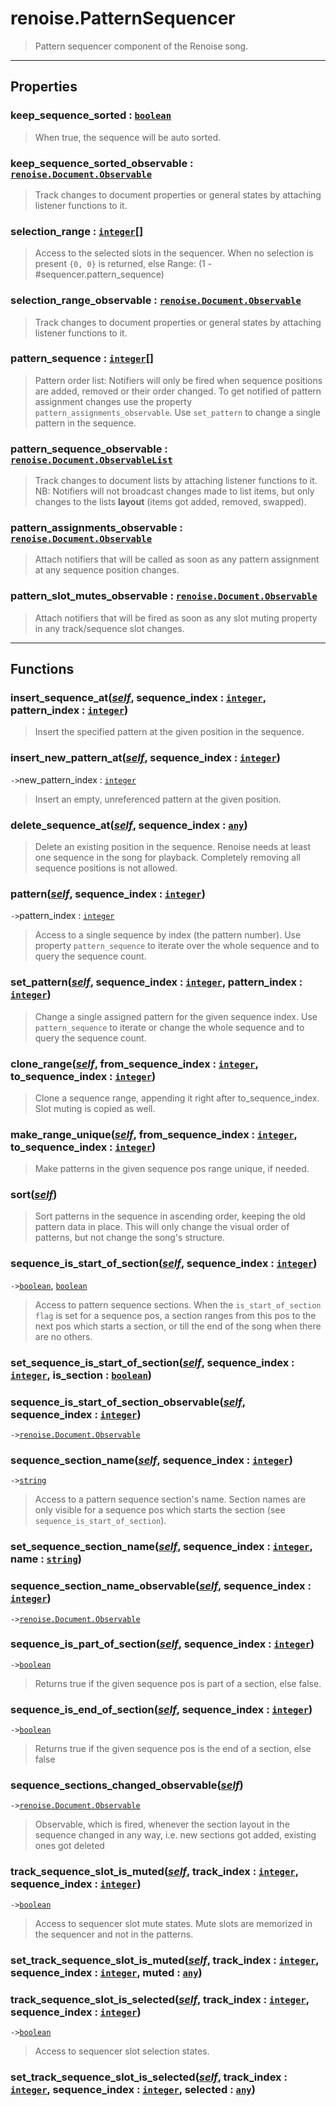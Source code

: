 # renoise.PatternSequencer<a name="renoise.PatternSequencer"></a>  
> Pattern sequencer component of the Renoise song.  

<!-- toc -->
  

---  
## Properties
### keep_sequence_sorted : [`boolean`](../../API/builtins/boolean.md)<a name="keep_sequence_sorted"></a>
> When true, the sequence will be auto sorted.

### keep_sequence_sorted_observable : [`renoise.Document.Observable`](../../API/renoise/renoise.Document.Observable.md)<a name="keep_sequence_sorted_observable"></a>
> Track changes to document properties or general states by attaching listener
> functions to it.

### selection_range : [`integer`](../../API/builtins/integer.md)[]<a name="selection_range"></a>
> Access to the selected slots in the sequencer. When no selection is present
> `{0, 0}` is returned, else Range: (1 - #sequencer.pattern_sequence)

### selection_range_observable : [`renoise.Document.Observable`](../../API/renoise/renoise.Document.Observable.md)<a name="selection_range_observable"></a>
> Track changes to document properties or general states by attaching listener
> functions to it.

### pattern_sequence : [`integer`](../../API/builtins/integer.md)[]<a name="pattern_sequence"></a>
> Pattern order list: Notifiers will only be fired when sequence positions are
> added, removed or their order changed. To get notified of pattern assignment
> changes use the property `pattern_assignments_observable`.
> Use `set_pattern` to change a single pattern in the sequence. 

### pattern_sequence_observable : [`renoise.Document.ObservableList`](../../API/renoise/renoise.Document.ObservableList.md)<a name="pattern_sequence_observable"></a>
> Track changes to document lists by attaching listener functions to it.
> NB: Notifiers will not broadcast changes made to list items, but only changes
> to the lists **layout** (items got added, removed, swapped).

### pattern_assignments_observable : [`renoise.Document.Observable`](../../API/renoise/renoise.Document.Observable.md)<a name="pattern_assignments_observable"></a>
> Attach notifiers that will be called as soon as any pattern assignment
> at any sequence position changes.

### pattern_slot_mutes_observable : [`renoise.Document.Observable`](../../API/renoise/renoise.Document.Observable.md)<a name="pattern_slot_mutes_observable"></a>
> Attach notifiers that will be fired as soon as any slot muting property
> in any track/sequence slot changes.

  

---  
## Functions
### insert_sequence_at([*self*](../../API/builtins/self.md), sequence_index : [`integer`](../../API/builtins/integer.md), pattern_index : [`integer`](../../API/builtins/integer.md))<a name="insert_sequence_at"></a>
> Insert the specified pattern at the given position in the sequence.
### insert_new_pattern_at([*self*](../../API/builtins/self.md), sequence_index : [`integer`](../../API/builtins/integer.md))<a name="insert_new_pattern_at"></a>
`->`new_pattern_index : [`integer`](../../API/builtins/integer.md)  

> Insert an empty, unreferenced pattern at the given position.
### delete_sequence_at([*self*](../../API/builtins/self.md), sequence_index : [`any`](../../API/builtins/any.md))<a name="delete_sequence_at"></a>
> Delete an existing position in the sequence. Renoise needs at least one
> sequence in the song for playback. Completely removing all sequence positions
> is not allowed.
### pattern([*self*](../../API/builtins/self.md), sequence_index : [`integer`](../../API/builtins/integer.md))<a name="pattern"></a>
`->`pattern_index : [`integer`](../../API/builtins/integer.md)  

> Access to a single sequence by index (the pattern number). Use property
> `pattern_sequence` to iterate over the whole sequence and to query the
> sequence count.
### set_pattern([*self*](../../API/builtins/self.md), sequence_index : [`integer`](../../API/builtins/integer.md), pattern_index : [`integer`](../../API/builtins/integer.md))<a name="set_pattern"></a>
> Change a single assigned pattern for the given sequence index. Use `pattern_sequence`
> to iterate or change the whole sequence and to query the sequence count.
### clone_range([*self*](../../API/builtins/self.md), from_sequence_index : [`integer`](../../API/builtins/integer.md), to_sequence_index : [`integer`](../../API/builtins/integer.md))<a name="clone_range"></a>
> Clone a sequence range, appending it right after to_sequence_index.
> Slot muting is copied as well.
### make_range_unique([*self*](../../API/builtins/self.md), from_sequence_index : [`integer`](../../API/builtins/integer.md), to_sequence_index : [`integer`](../../API/builtins/integer.md))<a name="make_range_unique"></a>
> Make patterns in the given sequence pos range unique, if needed.
### sort([*self*](../../API/builtins/self.md))<a name="sort"></a>
> Sort patterns in the sequence in ascending order, keeping the old pattern
> data in place. This will only change the visual order of patterns, but
> not change the song's structure.
### sequence_is_start_of_section([*self*](../../API/builtins/self.md), sequence_index : [`integer`](../../API/builtins/integer.md))<a name="sequence_is_start_of_section"></a>
`->`[`boolean`](../../API/builtins/boolean.md), [`boolean`](../../API/builtins/boolean.md)  

> Access to pattern sequence sections. When the `is_start_of_section flag` is
> set for a sequence pos, a section ranges from this pos to the next pos
> which starts a section, or till the end of the song when there are no others.
### set_sequence_is_start_of_section([*self*](../../API/builtins/self.md), sequence_index : [`integer`](../../API/builtins/integer.md), is_section : [`boolean`](../../API/builtins/boolean.md))<a name="set_sequence_is_start_of_section"></a>
### sequence_is_start_of_section_observable([*self*](../../API/builtins/self.md), sequence_index : [`integer`](../../API/builtins/integer.md))<a name="sequence_is_start_of_section_observable"></a>
`->`[`renoise.Document.Observable`](../../API/renoise/renoise.Document.Observable.md)  

### sequence_section_name([*self*](../../API/builtins/self.md), sequence_index : [`integer`](../../API/builtins/integer.md))<a name="sequence_section_name"></a>
`->`[`string`](../../API/builtins/string.md)  

> Access to a pattern sequence section's name. Section names are only visible
> for a sequence pos which starts the section (see `sequence_is_start_of_section`).
### set_sequence_section_name([*self*](../../API/builtins/self.md), sequence_index : [`integer`](../../API/builtins/integer.md), name : [`string`](../../API/builtins/string.md))<a name="set_sequence_section_name"></a>
### sequence_section_name_observable([*self*](../../API/builtins/self.md), sequence_index : [`integer`](../../API/builtins/integer.md))<a name="sequence_section_name_observable"></a>
`->`[`renoise.Document.Observable`](../../API/renoise/renoise.Document.Observable.md)  

### sequence_is_part_of_section([*self*](../../API/builtins/self.md), sequence_index : [`integer`](../../API/builtins/integer.md))<a name="sequence_is_part_of_section"></a>
`->`[`boolean`](../../API/builtins/boolean.md)  

> Returns true if the given sequence pos is part of a section, else false.
### sequence_is_end_of_section([*self*](../../API/builtins/self.md), sequence_index : [`integer`](../../API/builtins/integer.md))<a name="sequence_is_end_of_section"></a>
`->`[`boolean`](../../API/builtins/boolean.md)  

> Returns true if the given sequence pos is the end of a section, else false
### sequence_sections_changed_observable([*self*](../../API/builtins/self.md))<a name="sequence_sections_changed_observable"></a>
`->`[`renoise.Document.Observable`](../../API/renoise/renoise.Document.Observable.md)  

> Observable, which is fired, whenever the section layout in the sequence
> changed in any way, i.e. new sections got added, existing ones got deleted
### track_sequence_slot_is_muted([*self*](../../API/builtins/self.md), track_index : [`integer`](../../API/builtins/integer.md), sequence_index : [`integer`](../../API/builtins/integer.md))<a name="track_sequence_slot_is_muted"></a>
`->`[`boolean`](../../API/builtins/boolean.md)  

> Access to sequencer slot mute states. Mute slots are memorized in the
> sequencer and not in the patterns.
### set_track_sequence_slot_is_muted([*self*](../../API/builtins/self.md), track_index : [`integer`](../../API/builtins/integer.md), sequence_index : [`integer`](../../API/builtins/integer.md), muted : [`any`](../../API/builtins/any.md))<a name="set_track_sequence_slot_is_muted"></a>
### track_sequence_slot_is_selected([*self*](../../API/builtins/self.md), track_index : [`integer`](../../API/builtins/integer.md), sequence_index : [`integer`](../../API/builtins/integer.md))<a name="track_sequence_slot_is_selected"></a>
`->`[`boolean`](../../API/builtins/boolean.md)  

> Access to sequencer slot selection states.
### set_track_sequence_slot_is_selected([*self*](../../API/builtins/self.md), track_index : [`integer`](../../API/builtins/integer.md), sequence_index : [`integer`](../../API/builtins/integer.md), selected : [`any`](../../API/builtins/any.md))<a name="set_track_sequence_slot_is_selected"></a>  

